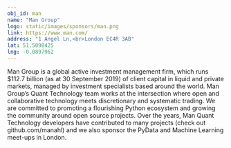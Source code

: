```yaml
---
obj_id: man
name: "Man Group"
logo: static/images/sponsors/man.png
link: https://www.man.com/
address: "1 Angel Ln,<br>London EC4R 3AB"
lat: 51.5098425
lng: -0.0897962
---
```

Man Group is a global active investment management firm, which runs $112.7 billion (as at 30 September 2019) of client capital in liquid and private markets, managed by investment specialists based around the world. Man Group’s Quant Technology team works at the intersection where open and collaborative technology meets discretionary and systematic trading. We are committed to promoting a flourishing Python ecosystem and growing the community around open source projects. Over the years, Man Quant Technology developers have contributed to many projects (check out github.com/manahl) and we also sponsor the PyData and Machine Learning meet-ups in London.
